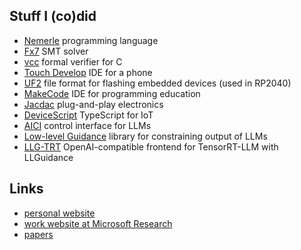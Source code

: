 ## Stuff I (co)did

- [Nemerle](http://nemerle.org/) programming language
- [Fx7](https://moskal.me/smt/en.html) SMT solver
- [vcc](https://github.com/Microsoft/vcc) formal verifier for C
- [Touch Develop](https://github.com/microsoft/TouchDevelop) IDE for a phone
- [UF2](https://github.com/microsoft/uf2) file format for flashing embedded devices (used in RP2040)
- [MakeCode](https://makecode.com) IDE for programming education
- [Jacdac](https://microsoft.github.io/jacdac-docs/) plug-and-play electronics
- [DeviceScript](https://microsoft.github.io/devicescript/) TypeScript for IoT
- [AICI](https://github.com/microsoft/aici) control interface for LLMs
- [Low-level Guidance](https://github.com/microsoft/llguidance) library for constraining output of LLMs
- [LLG-TRT](https://github.com/guidance-ai/llgtrt) OpenAI-compatible frontend for TensorRT-LLM with LLGuidance

## Links

- [personal website](https://moskal.me)
- [work website at Microsoft Research](https://www.microsoft.com/en-us/research/people/mimoskal/)
- [papers](https://moskal.me/papers.html)
